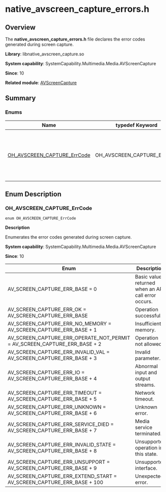# native_avscreen_capture_errors.h

## Overview

The **native_avscreen_capture_errors.h** file declares the error codes generated during screen capture.

**Library**: libnative_avscreen_capture.so

**System capability**: SystemCapability.Multimedia.Media.AVScreenCapture

**Since**: 10

**Related module**: [AVScreenCapture](capi-avscreencapture.md)

## Summary

### Enums

| Name| typedef Keyword| Description|
| -- | -- | -- |
| [OH_AVSCREEN_CAPTURE_ErrCode](#oh_avscreen_capture_errcode) | OH_AVSCREEN_CAPTURE_ErrCode | Defines an enum for the error codes generated during screen capture.|

## Enum Description

### OH_AVSCREEN_CAPTURE_ErrCode

```
enum OH_AVSCREEN_CAPTURE_ErrCode
```

**Description**

Enumerates the error codes generated during screen capture.

**System capability**: SystemCapability.Multimedia.Media.AVScreenCapture

**Since**: 10

| Enum| Description|
| -- | -- |
| AV_SCREEN_CAPTURE_ERR_BASE = 0 | Basic value returned when an API call error occurs.| 
| AV_SCREEN_CAPTURE_ERR_OK = AV_SCREEN_CAPTURE_ERR_BASE | Operation successful.| 
| AV_SCREEN_CAPTURE_ERR_NO_MEMORY = AV_SCREEN_CAPTURE_ERR_BASE + 1 | Insufficient memory.| 
| AV_SCREEN_CAPTURE_ERR_OPERATE_NOT_PERMIT = AV_SCREEN_CAPTURE_ERR_BASE + 2 | Operation not allowed.| 
| AV_SCREEN_CAPTURE_ERR_INVALID_VAL = AV_SCREEN_CAPTURE_ERR_BASE + 3 | Invalid parameter.| 
| AV_SCREEN_CAPTURE_ERR_IO = AV_SCREEN_CAPTURE_ERR_BASE + 4 | Abnormal input and output streams.| 
| AV_SCREEN_CAPTURE_ERR_TIMEOUT = AV_SCREEN_CAPTURE_ERR_BASE + 5 | Network timeout.| 
| AV_SCREEN_CAPTURE_ERR_UNKNOWN = AV_SCREEN_CAPTURE_ERR_BASE + 6 | Unknown error.| 
| AV_SCREEN_CAPTURE_ERR_SERVICE_DIED = AV_SCREEN_CAPTURE_ERR_BASE + 7 | Media service terminated.| 
| AV_SCREEN_CAPTURE_ERR_INVALID_STATE = AV_SCREEN_CAPTURE_ERR_BASE + 8 | Unsupported operation in this state.| 
| AV_SCREEN_CAPTURE_ERR_UNSUPPORT = AV_SCREEN_CAPTURE_ERR_BASE + 9 | Unsupported interface.| 
| AV_SCREEN_CAPTURE_ERR_EXTEND_START = AV_SCREEN_CAPTURE_ERR_BASE + 100 | Unexpected error.| 
